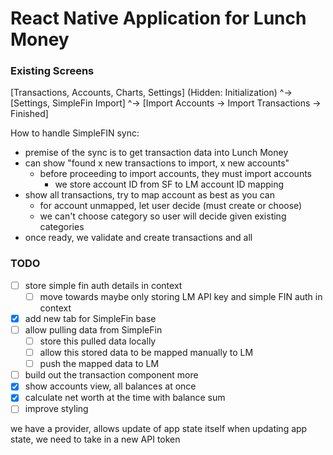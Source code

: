 # React Native Application for Lunch Money

### Existing Screens
[Transactions, Accounts, Charts, Settings] (Hidden: Initialization)
                                    ^-> [Settings, SimpleFin Import]
                                                        ^-> [Import Accounts -> Import Transactions -> Finished]

How to handle SimpleFIN sync:
  - premise of the sync is to get transaction data into Lunch Money
  - can show "found x new transactions to import, x new accounts"
    - before proceeding to import accounts, they must import accounts
      - we store account ID from SF to LM account ID mapping
  - show all transactions, try to map account as best as you can
    - for account unmapped, let user decide (must create or choose)
    - we can't choose category so user will decide given existing categories
  - once ready, we validate and create transactions and all





### TODO
- [ ] store simple fin auth details in context
  - [ ] move towards maybe only storing LM API key and simple FIN auth in context
- [x] add new tab for SimpleFin base
- [ ] allow pulling data from SimpleFin
  - [ ] store this pulled data locally
  - [ ] allow this stored data to be mapped manually to LM
  - [ ] push the mapped data to LM
- [ ] build out the transaction component more
- [x] show accounts view, all balances at once
- [x] calculate net worth at the time with balance sum
- [ ] improve styling

we have a provider, allows update of app state itself
when updating app state, we need to take in a new API token